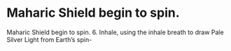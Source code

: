 # Maharic Shield begin to spin.

Maharic Shield begin to spin.
6. Inhale, using the inhale breath to draw Pale Silver Light from Earth’s spin-